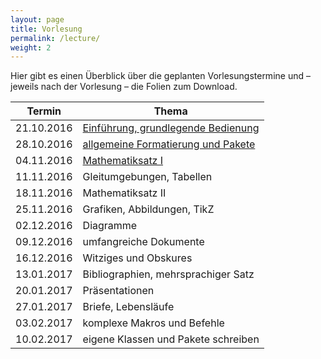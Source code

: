 ```yaml
---
layout: page
title: Vorlesung
permalink: /lecture/
weight: 2
---
```


Hier gibt es einen Überblick über die geplanten Vorlesungstermine und – jeweils nach der Vorlesung – die Folien zum Download.

Termin     | Thema
-----------|-----------------------------------------------------------------------
21.10.2016 | [Einführung, grundlegende Bedienung](./00_einfuehrung_grundlagen.pdf)
28.10.2016 | [allgemeine Formatierung und Pakete](./01_formatierung_pakete.pdf)
04.11.2016 | [Mathematiksatz I](./02_mathe_i.pdf)
11.11.2016 | Gleitumgebungen, Tabellen
18.11.2016 | Mathematiksatz II
25.11.2016 | Grafiken, Abbildungen, TikZ
02.12.2016 | Diagramme
09.12.2016 | umfangreiche Dokumente
16.12.2016 | Witziges und Obskures
13.01.2017 | Bibliographien, mehrsprachiger Satz
20.01.2017 | Präsentationen
27.01.2017 | Briefe, Lebensläufe
03.02.2017 | komplexe Makros und Befehle
10.02.2017 | eigene Klassen und Pakete schreiben